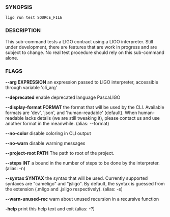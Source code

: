 
### SYNOPSIS
```
ligo run test SOURCE_FILE
```

### DESCRIPTION
This sub-command tests a LIGO contract using a LIGO interpreter. Still under development, there are features that are work in progress and are subject to change. No real test procedure should rely on this sub-command alone.

### FLAGS
**--arg EXPRESSION**
an expression passed to LIGO interpreter, accessible through variable 'cli_arg'

**--deprecated**
enable deprecated language PascaLIGO

**--display-format FORMAT**
the format that will be used by the CLI. Available formats are 'dev', 'json', and 'human-readable' (default). When human-readable lacks details (we are still tweaking it), please contact us and use another format in the meanwhile. (alias: --format)

**--no-color**
disable coloring in CLI output

**--no-warn**
disable warning messages

**--project-root PATH**
The path to root of the project.

**--steps INT**
a bound in the number of steps to be done by the interpreter. (alias: -n)

**--syntax SYNTAX**
the syntax that will be used. Currently supported syntaxes are "cameligo" and "jsligo". By default, the syntax is guessed from the extension (.mligo and .jsligo respectively). (alias: -s)

**--warn-unused-rec**
warn about unused recursion in a recursive function

**-help**
print this help text and exit (alias: -?)


